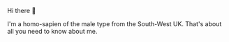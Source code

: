 Hi there 👋

I'm a homo-sapien of the male type from the South-West UK. That's about all you need to know about me. 
